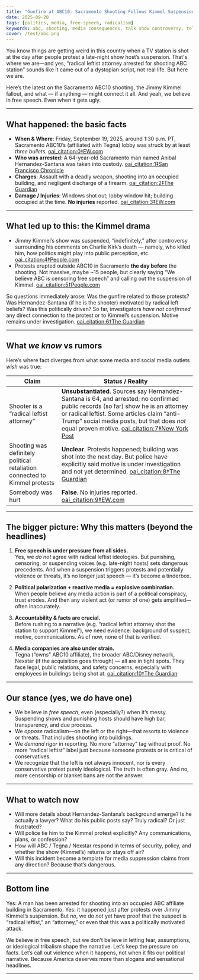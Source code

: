```yaml
---
title: "Gunfire at ABC10: Sacramento Shooting Follows Kimmel Suspension Protests"
date: 2025-09-20
tags: [politics, media, free-speech, radicalism]
keywords: abc, shooting, media consequences, talk show controversy, television accountability
cover: /test/abc.png
---
```


You know things are getting weird in this country when a TV station is shot at the day after people protest a late-night show host’s suspension. That's where we are—and yes, “radical leftist attorney arrested for shooting ABC station” sounds like it came out of a dystopian script, not real life. But here we are.

Here’s the latest on the Sacramento ABC10 shooting, the Jimmy Kimmel fallout, and what — if anything — might connect it all. And yeah, we believe in free speech. Even when it gets ugly.

---

## What happened: the basic facts

- **When & Where**: Friday, September 19, 2025, around 1:30 p.m. PT, Sacramento ABC10’s (affiliated with Tegna) lobby was struck by at least *three bullets*.  [oai_citation:0‡EW.com](https://ew.com/shots-fired-abc-tv-news-station-in-sacramento-11814065?utm_source=chatgpt.com)  
- **Who was arrested**: A 64-year-old Sacramento man named Anibal Hernandez-Santana was taken into custody.  [oai_citation:1‡San Francisco Chronicle](https://www.sfchronicle.com/crime/article/sacramento-abc10-gunfire-arrest-21058523.php?utm_source=chatgpt.com)  
- **Charges**: Assault with a deadly weapon, shooting into an occupied building, and negligent discharge of a firearm.  [oai_citation:2‡The Guardian](https://www.theguardian.com/us-news/2025/sep/20/police-arrest-man-suspected-of-shooting-into-a-sacramento-abc-news-station?utm_source=chatgpt.com)  
- **Damage / Injuries**: Windows shot out; lobby window hit; building occupied at the time. **No injuries** reported.  [oai_citation:3‡EW.com](https://ew.com/shots-fired-abc-tv-news-station-in-sacramento-11814065?utm_source=chatgpt.com)  

---

## What led up to this: the Kimmel drama

- Jimmy Kimmel’s show was suspended, “indefinitely,” after controversy surrounding his comments on Charlie Kirk’s death — namely, who killed him, how politics might play into public perception, etc.  [oai_citation:4‡People.com](https://people.com/gunfire-struck-abc-sacramento-affiliate-station-11814083?utm_source=chatgpt.com)  
- Protests erupted outside ABC10 in Sacramento **the day before** the shooting. Not massive, maybe ~15 people, but clearly saying “We believe ABC is censoring free speech” and calling out the suspension of Kimmel.  [oai_citation:5‡People.com](https://people.com/gunfire-struck-abc-sacramento-affiliate-station-11814083?utm_source=chatgpt.com)  

So questions immediately arose: Was the gunfire related to those protests? Was Hernandez-Santana (if he is the shooter) motivated by radical left beliefs? Was this politically driven? So far, investigators *have not confirmed* any direct connection to the protest or to Kimmel’s suspension. Motive remains under investigation.  [oai_citation:6‡The Guardian](https://www.theguardian.com/us-news/2025/sep/20/police-arrest-man-suspected-of-shooting-into-a-sacramento-abc-news-station?utm_source=chatgpt.com)  

---

## What *we know* vs rumors

Here’s where fact diverges from what some media and social media outlets *wish* was true:

| Claim | Status / Reality |
|---|---|
| Shooter is a “radical leftist attorney” | **Unsubstantiated**. Sources say Hernandez-Santana is 64, and arrested; no confirmed public records (so far) show he is an attorney or radical leftist. Some articles claim “anti-Trump” social media posts, but that does *not* equal proven motive.  [oai_citation:7‡New York Post](https://nypost.com/2025/09/20/us-news/sacramento-man-arrested-in-abc10-news-station-shooting/?utm_source=chatgpt.com) |
| Shooting was definitely political retaliation connected to Kimmel protests | **Unclear**. Protests happened; building was shot into the next day. But police have explicitly said motive is under investigation and not yet determined.  [oai_citation:8‡The Guardian](https://www.theguardian.com/us-news/2025/sep/20/police-arrest-man-suspected-of-shooting-into-a-sacramento-abc-news-station?utm_source=chatgpt.com) |
| Somebody was hurt | **False**. No injuries reported.  [oai_citation:9‡EW.com](https://ew.com/shots-fired-abc-tv-news-station-in-sacramento-11814065?utm_source=chatgpt.com) |

---

## The bigger picture: Why this matters (beyond the headlines)

1. **Free speech is under pressure from all sides.**  
   Yes, we *do not* agree with radical leftist ideologies. But punishing, censoring, or suspending voices (e.g. late-night hosts) sets dangerous precedents. And when a suspension triggers protests and potentially violence or threats, it’s no longer just speech — it’s become a tinderbox.

2. **Political polarization + reactive media = explosive combination.**  
   When people believe any media action is part of a political conspiracy, trust erodes. And then any violent act (or rumor of one) gets amplified—often inaccurately.

3. **Accountability & facts are crucial.**  
   Before rushing to a narrative (e.g. “radical leftist attorney shot the station to support Kimmel”), we need evidence: background of suspect, motive, communications. As of now, none of that is verified.

4. **Media companies are also under strain.**  
   Tegna (“owns” ABC10 affiliate), the broader ABC/Disney network, Nexstar (if the acquisition goes through) — all are in tight spots. They face legal, public relations, and safety concerns, especially with employees in buildings being shot at.  [oai_citation:10‡The Guardian](https://www.theguardian.com/us-news/2025/sep/20/police-arrest-man-suspected-of-shooting-into-a-sacramento-abc-news-station?utm_source=chatgpt.com)  

---

## Our stance (yes, we *do* have one)

- We believe in *free speech*, even (especially?) when it’s messy. Suspending shows and punishing hosts should have high bar, transparency, and due process.  
- We *oppose* radicalism—on the left or the right—that resorts to violence or threats. That includes shooting into buildings.  
- We *demand rigor* in reporting. No more “attorney” tag without proof. No more “radical leftist” label just because someone protests or is critical of conservatives.  
- We recognize that the left is not always innocent, nor is every conservative protest purely ideological. The truth is often gray. And no, more censorship or blanket bans are not the answer.

---

## What to watch now

- Will more details about Hernandez-Santana’s background emerge? Is he actually a lawyer? What do his public posts say? Truly radical? Or just frustrated?  
- Will police tie him to the Kimmel protest explicitly? Any communications, plans, or confession?  
- How will ABC / Tegna / Nexstar respond in terms of security, policy, and whether the show (Kimmel’s) returns or stays off air?  
- Will this incident become a template for media suppression claims from any direction? Because that’s dangerous.

---

## Bottom line

Yes: A man has been arrested for shooting into an occupied ABC affiliate building in Sacramento. Yes: it happened just after protests over Jimmy Kimmel’s suspension. But *no*, we do *not* yet have proof that the suspect is “radical leftist,” an “attorney,” or even that this was a politically motivated attack.  

We believe in free speech, but we don’t believe in letting fear, assumptions, or ideological tribalism shape the narrative. Let’s keep the pressure on facts. Let’s call out violence when it happens, not when it fits our political narrative. Because America deserves more than slogans and sensational headlines.

---
